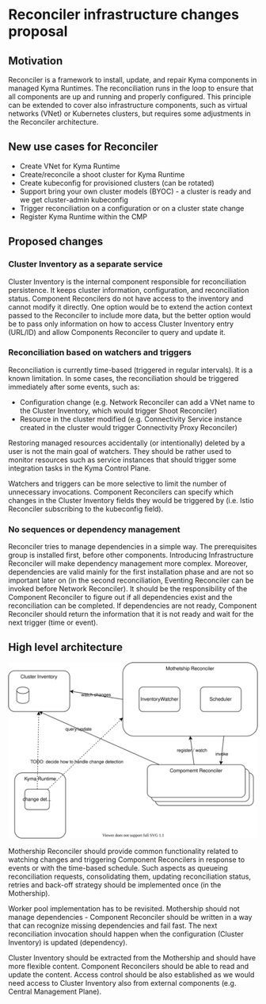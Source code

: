 # Reconciler infrastructure changes proposal

## Motivation
Reconciler is a framework to install, update, and repair Kyma components in managed Kyma Runtimes. The reconciliation runs in the loop to ensure that all components are up and running and properly configured. This principle can be extended to cover also infrastructure components, such as virtual networks (VNet) or Kubernetes clusters, but requires some adjustments in the Reconciler architecture. 

## New use cases for Reconciler

- Create VNet for Kyma Runtime 
- Create/reconcile a shoot cluster for Kyma Runtime 
- Create kubeconfig for provisioned clusters (can be rotated)
- Support bring your own cluster models (BYOC) - a cluster is ready and we get cluster-admin kubeconfig 
- Trigger reconciliation on a configuration or on a cluster state change
- Register Kyma Runtime within the CMP

## Proposed changes

### Cluster Inventory as a separate service

Cluster Inventory is the internal component responsible for reconciliation persistence. It keeps cluster information, configuration, and reconciliation status. Component Reconcilers do not have access to the inventory and cannot modify it directly. One option would be to extend the action context passed to the Reconciler to include more data, but the better option would be to pass only information on how to access Cluster Inventory entry (URL/ID) and allow Components Reconciler to query and update it.

### Reconciliation based on watchers and triggers
Reconciliation is currently time-based (triggered in regular intervals). It is a known limitation. In some cases, the reconciliation should be triggered immediately after some events, such as:
- Configuration change (e.g. Network Reconciler can add a VNet name to the Cluster Inventory, which would trigger Shoot Reconciler)
- Resource in the cluster modified (e.g. Connectivity Service instance created in the cluster would trigger Connectivity Proxy Reconciler)

Restoring managed resources accidentally (or intentionally) deleted by a user is not the main goal of watchers. They should be rather used to monitor resources such as service instances that should trigger some integration tasks in the Kyma Control Plane.

Watchers and triggers can be more selective to limit the number of unnecessary invocations. Component Reconcilers can specify which changes in the Cluster Inventory fields they would be triggered by (i.e. Istio Reconciler subscribing to the kubeconfig field). 

### No sequences or dependency management
Reconciler tries to manage dependencies in a simple way. The prerequisites group is installed first, before other components. Introducing Infrastructure Reconciler will make dependency management more complex. Moreover, dependencies are valid mainly for the first installation phase and are not so important later on (in the second reconciliation, Eventing Reconciler can be invoked before Network Reconciler). It should be the responsibility of the Component Reconciler to figure out if all dependencies exist and the reconciliation can be completed. If dependencies are not ready, Component Reconciler should return the information that it is not ready and wait for the next trigger (time or event).

## High level architecture

![](assets/infrastructure-reconciliation.svg)

Mothership Reconciler should provide common functionality related to watching changes and triggering Component Reconcilers in response to events or with the time-based schedule. Such aspects as queueing reconciliation requests, consolidating them, updating reconciliation status, retries and back-off strategy should be implemented once (in the Mothership). 

Worker pool implementation has to be revisited. Mothership should not manage dependencies - Component Reconciler should be written in a way that can recognize missing dependencies and fail fast. The next reconciliation invocation should happen when the configuration (Cluster Inventory) is updated (dependency). 

Cluster Inventory should be extracted from the Mothership and should have more flexible content. Component Reconcilers should be able to read and update the content. Access control should be also established as we would need access to Cluster Inventory also from external components (e.g. Central Management Plane).